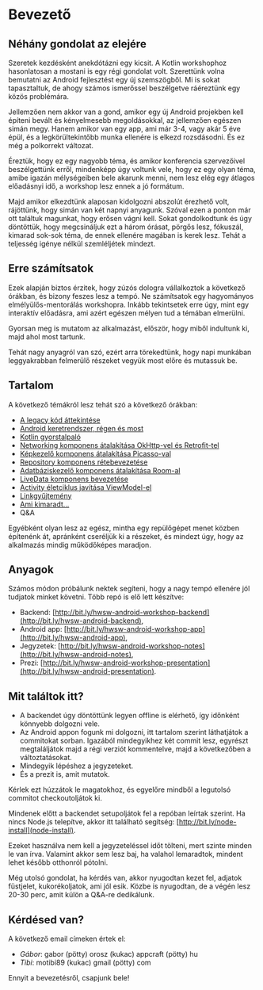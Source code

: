 # Bevezető

## Néhány gondolat az elejére

Szeretek kezdésként anekdótázni egy kicsit. A Kotlin workshophoz hasonlatosan a mostani is egy régi gondolat volt. Szerettünk volna bemutatni az Android fejlesztést egy új szemszögből. Mi is sokat tapasztaltuk, de ahogy számos ismerőssel beszélgetve ráéreztünk egy közös problémára.  

Jellemzően nem akkor van a gond, amikor egy új Android projekben kell építeni bevált és kényelmesebb megoldásokkal, az jellemzően egészen simán megy. Hanem amikor van egy app, ami már 3-4, vagy akár 5 éve épül, és a legkörültekintőbb munka ellenére is elkezd rozsdásodni. És ez még a polkorrekt változat. 

Éreztük, hogy ez egy nagyobb téma, és amikor konferencia szervezőivel beszélgettünk erről, mindenképp úgy voltunk vele, hogy ez egy olyan téma, amibe igazán mélységeiben bele akarunk menni, nem lesz elég egy átlagos előadásnyi idő, a workshop lesz ennek a jó formátum.

Majd amikor elkezdtünk alaposan kidolgozni abszolút érezhető volt, rájöttünk, hogy simán van két napnyi anyagunk. Szóval ezen a ponton már ott találtuk magunkat, hogy erősen vágni kell. Sokat gondolkodtunk és úgy döntöttük, hogy megcsináljuk ezt a három órásat, pörgős lesz, fókuszál, kimarad sok-sok téma, de ennek ellenére magában is kerek lesz. Tehát a teljesség igénye nélkül szemléljétek mindezt.

## Erre számítsatok

Ezek alapján biztos érzitek, hogy zúzós dologra vállalkoztok a következő órákban, és bizony feszes lesz a tempó. Ne számítsatok egy hagyományos elmélyülős-mentorálás workshopra. Inkább tekintsetek erre úgy, mint egy interaktív előadásra, ami azért egészen mélyen tud a témában elmerülni.

Gyorsan meg is mutatom az alkalmazást, először, hogy miből indultunk ki, majd ahol most tartunk.

Tehát nagy anyagról van szó, ezért arra törekedtünk, hogy napi munkában leggyakrabban felmerülő részeket vegyük most előre és mutassuk be. 

## Tartalom

A következő témákról lesz tehát szó a következő órákban:

- [A legacy kód áttekintése](https://github.com/AppCraft-Projects/hwsw-android-docs/blob/master/hu/01_legacy_code.md)
- [Android keretrendszer, régen és most](https://github.com/AppCraft-Projects/hwsw-android-docs/blob/master/hu02_android_fw_musings.md)
- [Kotlin gyorstalpaló](https://github.com/AppCraft-Projects/hwsw-android-docs/blob/master/hu03_kotlin_basics.md)
- [Networking komponens átalakítása OkHttp-vel és Retrofit-tel](https://github.com/AppCraft-Projects/hwsw-android-docs/blob/master/hu/04_networking_okhttp_retrofit.md)
- [Képkezelő komponens átalakítása Picasso-val](https://github.com/AppCraft-Projects/hwsw-android-docs/blob/master/hu/05_image_handling_picasso.md)
- [Repository komponens rétebevezetése](https://github.com/AppCraft-Projects/hwsw-android-docs/blob/master/hu/06_repository.md)
- [Adatbáziskezelő komponens átalakítása Room-al](https://github.com/AppCraft-Projects/hwsw-android-docs/blob/master/hu/07_room.md)
- [LiveData komponens bevezetése](https://github.com/AppCraft-Projects/hwsw-android-docs/blob/master/hu/08_livedata.md)
- [Activity életciklus javítása ViewModel-el](https://github.com/AppCraft-Projects/hwsw-android-docs/blob/master/hu/09_viewmodel.md)
- [Linkgyűjtemény](https://github.com/AppCraft-Projects/hwsw-android-docs/blob/master/hu/10_links.md)
- [Ami kimaradt...](https://github.com/AppCraft-Projects/hwsw-android-docs/blob/master/hu/11_missing_topics.md)
- Q&A

Egyébként olyan lesz az egész, mintha egy repülőgépet menet közben építenénk át, apránként cseréljük ki a részeket, és mindezt úgy, hogy az alkalmazás mindig működőképes maradjon.

## Anyagok

Számos módon próbálunk nektek segíteni, hogy a nagy tempó ellenére jól tudjatok minket követni. Több repó is elő lett készítve: 

- Backend: [http://bit.ly/hwsw-android-workshop-backend](http://bit.ly/hwsw-android-backend),
- Android app: [http://bit.ly/hwsw-android-workshop-app](http://bit.ly/hwsw-android-app),
- Jegyzetek: [http://bit.ly/hwsw-android-workshop-notes](http://bit.ly/hwsw-android-notes),
- Prezi: [http://bit.ly/hwsw-android-workshop-presentation](http://bit.ly/hwsw-android-presentation).

## Mit találtok itt?
- A backendet úgy döntöttünk legyen offline is elérhető, így időnként könnyebb dolgozni vele.
- Az Android appon fogunk mi dolgozni, itt tartalom szerint láthatjátok a commitokat sorban. Igazából mindegyikhez két commit lesz, egyrészt megtaláljátok majd a régi verziót kommentelve, majd a következőben a változtatásokat.
- Mindegyik lépéshez a jegyzeteket. 
- És a prezit is, amit mutatok.

Kérlek ezt húzzátok le magatokhoz, és egyelőre mindből a legutolsó commitot checkoutoljátok ki. 

Mindenek előtt a backendet setupoljátok fel a repóban leírtak szerint. Ha nincs Node.js telepítve, akkor itt található segítség: [http://bit.ly/node-install](node-install).

Ezeket használva nem kell a jegyzeteléssel időt tölteni, mert szinte minden le van írva. Valamint akkor sem lesz baj, ha valahol lemaradtok, mindent lehet később otthonról pótolni.

Még utolsó gondolat, ha kérdés van, akkor nyugodtan kezet fel, adjatok füstjelet, kukorékoljatok, ami jól esik. Közbe is nyugodtan, de a végén lesz 20-30 perc, amit külön a Q&A-re dedikálunk.

## Kérdésed van?

A következő email címeken értek el:

- *Gábor*: gabor (pötty) orosz (kukac) appcraft (pötty) hu
- *Tibi*: motibi89 (kukac) gmail (pötty) com

Ennyit a bevezetésről, csapjunk bele!
